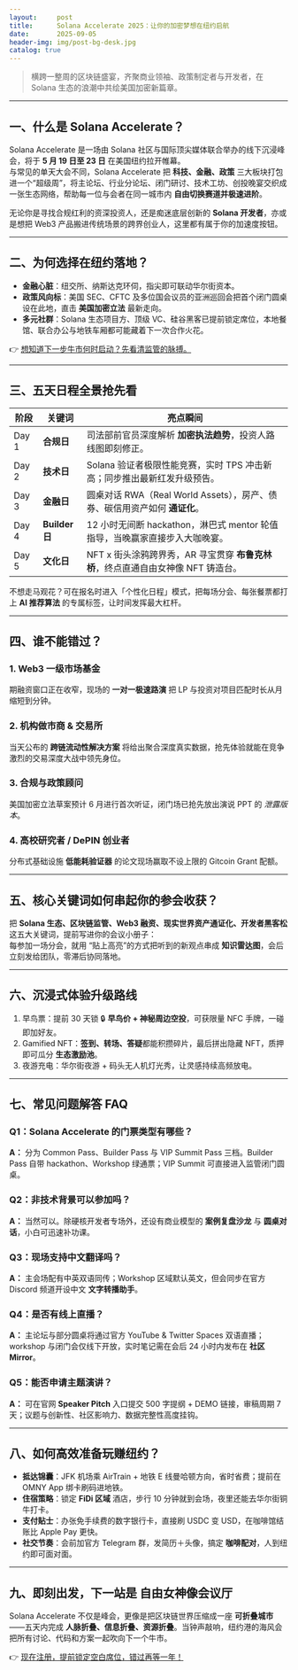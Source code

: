 ```yaml
---
layout:     post
title:      Solana Accelerate 2025：让你的加密梦想在纽约启航
date:       2025-09-05
header-img: img/post-bg-desk.jpg
catalog: true
---
```


> 横跨一整周的区块链盛宴，齐聚商业领袖、政策制定者与开发者，在 Solana 生态的浪潮中共绘美国加密新篇章。

---

## 一、什么是 Solana Accelerate？

Solana Accelerate 是一场由 Solana 社区与国际顶尖媒体联合举办的线下沉浸峰会，将于 **5 月 19 日至 23 日** 在美国纽约拉开帷幕。  
与常见的单天大会不同，Solana Accelerate 把 **科技、金融、政策** 三大板块打包进一个“超级周”，将主论坛、行业分论坛、闭门研讨、技术工坊、创投晚宴交织成一张生态网络，帮助每一位与会者在同一城市内 **自由切换赛道并极速进阶**。

无论你是寻找合规红利的资深投资人，还是痴迷底层创新的 **Solana 开发者**，亦或是想把 Web3 产品搬进传统场景的跨界创业人，这里都有属于你的加速度按钮。

---

## 二、为何选择在纽约落地？

- **金融心脏**：纽交所、纳斯达克环伺，指尖即可联动华尔街资本。
- **政策风向标**：美国 SEC、CFTC 及多位国会议员的亚洲巡回会把首个闭门圆桌设在此地，直击 **美国加密立法** 最新走向。
- **多元社群**：Solana 生态项目方、顶级 VC、硅谷黑客已提前锁定席位，本地餐馆、联合办公与地铁车厢都可能藏着下一次合作火花。

👉 [想知道下一步牛市何时启动？先看清监管的脉搏。](https://okxdog.com/)

---

## 三、五天日程全景抢先看

| 阶段 | 关键词 | 亮点瞬间 |
| --- | --- | --- |
| Day 1  | **合规日** | 司法部前官员深度解析 **加密执法趋势**，投资人路线图即刻修正。 |
| Day 2  | **技术日** | Solana 验证者极限性能竞赛，实时 TPS 冲击新高；同步推出最新红发升级预告。 |
| Day 3  | **金融日** | 圆桌对话 RWA（Real World Assets），房产、债券、碳信用资产如何 **通证化**。 |
| Day 4  | **Builder日** | 12 小时无间断 hackathon，淋巴式 mentor 轮值指导，当晚赢家直接步入大咖晚宴。 |
| Day 5  | **文化日** | NFT x 街头涂鸦跨界秀，AR 寻宝贯穿 **布鲁克林桥**，终点直通自由女神像 NFT 铸造台。 |

不想走马观花？可在报名时进入「个性化日程」模式，把每场分会、每张餐票都打上 **AI 推荐算法** 的专属标签，让时间发挥最大杠杆。

---

## 四、谁不能错过？

### 1. Web3 一级市场基金
期融资窗口正在收窄，现场的 **一对一极速路演** 把 LP 与投资对项目匹配时长从月缩短到分钟。

### 2. 机构做市商 & 交易所
当天公布的 **跨链流动性解决方案** 将给出聚合深度真实数据，抢先体验就能在竞争激烈的交易深度大战中领先身位。

### 3. 合规与政策顾问
美国加密立法草案预计 6 月进行首次听证，闭门场已抢先放出演说 PPT 的 *泄露版本*。

### 4. 高校研究者 / DePIN 创业者
分布式基础设施 **低能耗验证器** 的论文现场赢取不设上限的 Gitcoin Grant 配额。

---

## 五、核心关键词如何串起你的参会收获？

把 **Solana 生态、区块链监管、Web3 融资、现实世界资产通证化、开发者黑客松** 这五大关键词，提前写进你的会议小册子：  
每参加一场分会，就用 “贴上⾼亮”的方式把听到的新观点串成 **知识雷达图**，会后立刻发给团队，零滞后协同落地。

---

## 六、沉浸式体验升级路线

1. 早鸟票：提前 30 天锁 🔒 **早鸟价 + 神秘周边空投**，可获限量 NFC 手牌，一碰即加好友。  
2. Gamified NFT：**签到、转场、答疑**都能积攒碎片，最后拼出隐藏 NFT，质押即可瓜分 **生态激励池**。  
3. 夜游充电：华尔街夜游 + 码头无人机灯光秀，让灵感持续高频放电。

---

## 七、常见问题解答 FAQ

### Q1：Solana Accelerate 的门票类型有哪些？
**A：** 分为 Common Pass、Builder Pass 与 VIP Summit Pass 三档。Builder Pass 自带 hackathon、Workshop 绿通票；VIP Summit 可直接进入监管闭门圆桌。

### Q2：非技术背景可以参加吗？
**A：** 当然可以。除硬核开发者专场外，还设有商业模型的 **案例复盘沙龙** 与 **圆桌对话**，小白可迅速补功课。

### Q3：现场支持中文翻译吗？
**A：** 主会场配有中英双语同传；Workshop 区域默认英文，但会同步在官方 Discord 频道开设中文 **文字转播助手**。

### Q4：是否有线上直播？
**A：** 主论坛与部分圆桌将通过官方 YouTube & Twitter Spaces 双语直播；workshop 与闭门会仅线下开放，实时笔记需在会后 24 小时内发布在 **社区 Mirror**。

### Q5：能否申请主题演讲？
**A：** 可在官网 **Speaker Pitch** 入口提交 500 字提纲 + DEMO 链接，审稿周期 7 天；议题与创新性、社区影响力、数据完整性高度挂钩。

---

## 八、如何高效准备玩赚纽约？

- **抵达锦囊**：JFK 机场乘 AirTrain + 地铁 E 线曼哈顿方向，省时省费；提前在 OMNY App 绑卡刷码进地铁。  
- **住宿策略**：锁定 **FiDi 区域** 酒店，步行 10 分钟就到会场，夜里还能去华尔街铜牛打卡。  
- **支付贴士**：办张免手续费的数字银行卡，直接刷 USDC 变 USD，在咖啡馆结账比 Apple Pay 更快。  
- **社交节奏**：会前加官方 Telegram 群，发简历＋头像，搞定 **咖啡配对**，人到纽约即可面对面。

---

## 九、即刻出发，下一站是 **自由女神像会议厅**

Solana Accelerate 不仅是峰会，更像是把区块链世界压缩成一座 **可折叠城市**——五天内完成 **人脉折叠、信息折叠、资源折叠**。当钟声敲响，纽约港的海风会把所有讨论、代码和方案一起吹向下一个牛市。

👉 [现在注册，提前锁定空白席位，错过再等一年！](https://okxdog.com/)